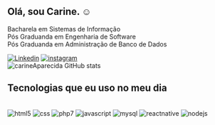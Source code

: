 ## Olá, sou Carine. ☺️
Bacharela em Sistemas de Informação<br/>
Pós Graduanda em Engenharia de Software</br>
Pós Graduanda em Administração de Banco de Dados


[![Linkedin](https://img.shields.io/badge/LinkedIn-0077B5?style=for-the-badge&logo=linkedin&logoColor=white
)](https://www.linkedin.com/in/carine-apcda)
[![instagram](https://img.shields.io/badge/Instagram-E4405F?style=for-the-badge&logo=instagram&logoColor=white
)](https://www.instagram.com/ca_pcda)<br/>
![carineAparecida GitHub stats](https://github-readme-stats.vercel.app/api?username=carineAparecida&show_icons=true&theme=onedark)

## Tecnologias que eu uso no meu dia

<div style="display:inline_block"><br/>
	<img align="center" alt="html5" src="https://img.shields.io/badge/HTML5-E34F26?style=for-the-badge&logo=html5&logoColor=white"/>
	<img align="center" alt="css" src="https://img.shields.io/badge/CSS-239120?&style=for-the-badge&logo=css3&logoColor=white"/>
	<img align="center" alt="php7" src="https://img.shields.io/badge/PHP-777BB4?style=for-the-badge&logo=php&logoColor=white"/>
	<img align="center" alt="javascript" src="https://img.shields.io/badge/JavaScript-F7DF1E?style=for-the-badge&logo=javascript&logoColor=black"/>
	<img align="center" alt="mysql" src="https://img.shields.io/badge/MySQL-00000F?style=for-the-badge&logo=mysql&logoColor=white"/>
	<img align="center" alt="reactnative" src="https://img.shields.io/badge/react%20os-0088CC?style=for-the-badge&logo=reactos&logoColor=white"/>
	<img align="center" alt="nodejs" src="https://img.shields.io/badge/Node.js-43853D?style=for-the-badge&logo=node.js&logoColor=white"/>
</div><br/>
